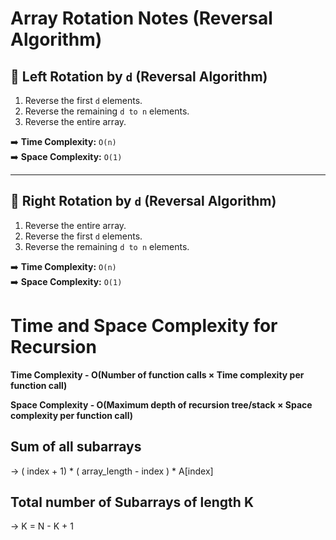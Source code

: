 # Array Rotation Notes (Reversal Algorithm)

## 🔄 Left Rotation by `d` (Reversal Algorithm)

1. Reverse the first `d` elements.  
2. Reverse the remaining `d to n` elements.  
3. Reverse the entire array.

➡️ **Time Complexity:** `O(n)`  
➡️ **Space Complexity:** `O(1)`  

---

## 🔁 Right Rotation by `d` (Reversal Algorithm)

1. Reverse the entire array.  
2. Reverse the first `d` elements.  
3. Reverse the remaining `d to n` elements.

➡️ **Time Complexity:** `O(n)`  
➡️ **Space Complexity:** `O(1)`

# Time and Space Complexity for Recursion

**Time Complexity - O(Number of function calls × Time complexity per function call)**

**Space Complexity - O(Maximum depth of recursion tree/stack × Space complexity per function call)**

## Sum of all subarrays 
  → ( index + 1) \* ( array\_length - index ) \* A\[index\]

## Total number of Subarrays of length K
  → K = N - K + 1

